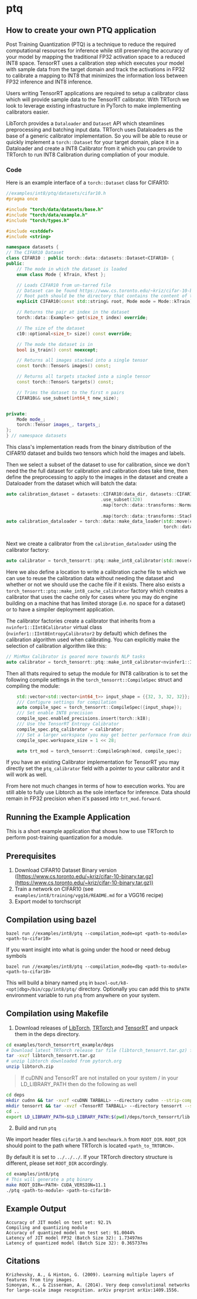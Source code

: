 # ptq

## How to create your own PTQ application

Post Training Quantization (PTQ) is a technique to reduce the required computational resources for inference while still preserving the accuracy of your model by mapping the traditional FP32 activation space to a reduced INT8 space. TensorRT uses a calibration step which executes your model with sample data from the target domain and track the activations in FP32 to calibrate a mapping to INT8 that minimizes the information loss between FP32 inference and INT8 inference.

Users writing TensorRT applications are required to setup a calibrator class which will provide sample data to the TensorRT calibrator. With TRTorch we look to leverage existing infrastructure in PyTorch to make implementing calibrators easier.

LibTorch provides a `Dataloader` and `Dataset` API which steamlines preprocessing and batching input data. TRTorch uses Dataloaders as the base of a generic calibrator implementation. So you will be able to reuse or quickly implement a `torch::Dataset` for your target domain, place it in a Dataloader and create a INT8 Calibrator from it which you can provide to TRTorch to run INT8 Calibration during compliation of your module.

### Code

Here is an example interface of a `torch::Dataset` class for CIFAR10:

```C++
//examples/int8/ptq/datasets/cifar10.h
#pragma once

#include "torch/data/datasets/base.h"
#include "torch/data/example.h"
#include "torch/types.h"

#include <cstddef>
#include <string>

namespace datasets {
// The CIFAR10 Dataset
class CIFAR10 : public torch::data::datasets::Dataset<CIFAR10> {
public:
    // The mode in which the dataset is loaded
    enum class Mode { kTrain, kTest };

    // Loads CIFAR10 from un-tarred file
    // Dataset can be found https://www.cs.toronto.edu/~kriz/cifar-10-binary.tar.gz
    // Root path should be the directory that contains the content of tarball
    explicit CIFAR10(const std::string& root, Mode mode = Mode::kTrain);

    // Returns the pair at index in the dataset
    torch::data::Example<> get(size_t index) override;

    // The size of the dataset
    c10::optional<size_t> size() const override;

    // The mode the dataset is in
    bool is_train() const noexcept;

    // Returns all images stacked into a single tensor
    const torch::Tensor& images() const;

    // Returns all targets stacked into a single tensor
    const torch::Tensor& targets() const;

    // Trims the dataset to the first n pairs
    CIFAR10&& use_subset(int64_t new_size);


private:
    Mode mode_;
    torch::Tensor images_, targets_;
};
} // namespace datasets
```

This class's implementation reads from the binary distribution of the CIFAR10 dataset and builds two tensors which hold the images and labels.

Then we select a subset of the dataset to use for calibration, since we don't need the the full dataset for calibration and calibration does take time, then define the preprocessing to apply to the images in the dataset and  create a Dataloader from the dataset which will batch the data:

```C++
auto calibration_dataset = datasets::CIFAR10(data_dir, datasets::CIFAR10::Mode::kTest)
                                    .use_subset(320)
                                    .map(torch::data::transforms::Normalize<>({0.4914, 0.4822, 0.4465},
                                                                              {0.2023, 0.1994, 0.2010}))
                                    .map(torch::data::transforms::Stack<>());
auto calibration_dataloader = torch::data::make_data_loader(std::move(calibration_dataset),
                                                            torch::data::DataLoaderOptions().batch_size(32)
                                                                                            .workers(2));
```

Next we create a calibrator from the `calibration_dataloader` using the calibrator factory:

```C++
auto calibrator = torch_tensorrt::ptq::make_int8_calibrator(std::move(calibration_dataloader), calibration_cache_file, true);

```

Here we also define a location to write a calibration cache file to which we can use to reuse the calibration data without needing the dataset and whether or not we should use the cache file if it exists. There also exists a `torch_tensorrt::ptq::make_int8_cache_calibrator` factory which creates a calibrator that uses the cache only for cases where you may do engine building on a machine that has limited storage (i.e. no space for a dataset) or to have a simpiler deployment application.

The calibrator factories create a calibrator that inherits from a `nvinfer1::IInt8Calibrator` virtual class (`nvinfer1::IInt8EntropyCalibrator2` by default) which defines the calibration algorithm used when calibrating. You can explicitly make the selection of calibration algorithm like this:

```C++
// MinMax Calibrator is geared more towards NLP tasks
auto calibrator = torch_tensorrt::ptq::make_int8_calibrator<nvinfer1::IInt8MinMaxCalibrator>(std::move(calibration_dataloader), calibration_cache_file, true);
```

Then all thats required to setup the module for INT8 calibration is to set the following compile settings in the `torch_tensorrt::CompileSpec` struct and compiling the module:

```C++
    std::vector<std::vector<int64_t>> input_shape = {{32, 3, 32, 32}};
    /// Configure settings for compilation
    auto compile_spec = torch_tensorrt::CompileSpec({input_shape});
    /// Set enable INT8 precision
    compile_spec.enabled_precisions.insert(torch::kI8);
    /// Use the TensorRT Entropy Calibrator
    compile_spec.ptq_calibrator = calibrator;
    /// Set a larger workspace (you may get better performace from doing so)
    compile_spec.workspace_size = 1 << 28;

    auto trt_mod = torch_tensorrt::CompileGraph(mod, compile_spec);
```

If you have an existing Calibrator implementation for TensorRT you may directly set the `ptq_calibrator` field with a pointer to your calibrator and it will work as well.

From here not much changes in terms of how to execution works. You are still able to fully use Libtorch as the sole interface for inference. Data should remain in FP32 precision when it's passed into `trt_mod.forward`.


## Running the Example Application

This is a short example application that shows how to use TRTorch to perform post-training quantization for a module.

## Prerequisites

1. Download CIFAR10 Dataset Binary version ([https://www.cs.toronto.edu/~kriz/cifar-10-binary.tar.gz](https://www.cs.toronto.edu/~kriz/cifar-10-binary.tar.gz))
2. Train a network on CIFAR10 (see `examples/int8/training/vgg16/README.md` for a VGG16 recipe)
3. Export model to torchscript

## Compilation using bazel

``` shell
bazel run //examples/int8/ptq --compilation_mode=opt <path-to-module> <path-to-cifar10>
```

If you want insight into what is going under the hood or need debug symbols

``` shell
bazel run //examples/int8/ptq --compilation_mode=dbg <path-to-module> <path-to-cifar10>
```

This will build a binary named `ptq` in `bazel-out/k8-<opt|dbg>/bin/cpp/int8/ptq/` directory. Optionally you can add this to `$PATH` environment variable to run `ptq` from anywhere on your system.

## Compilation using Makefile

1) Download releases of <a href="https://pytorch.org">LibTorch</a>, <a href="https://github.com/NVIDIA/TRTorch/releases">TRTorch </a>and <a href="https://developer.nvidia.com/nvidia-tensorrt-download">TensorRT</a> and unpack them in the deps directory.

```sh
cd examples/torch_tensorrtrt_example/deps
# Download latest TRTorch release tar file (libtorch_tensorrt.tar.gz) from https://github.com/NVIDIA/TRTorch/releases
tar -xvzf libtorch_tensorrt.tar.gz
# unzip libtorch downloaded from pytorch.org
unzip libtorch.zip
```

> If cuDNN and TensorRT are not installed on your system / in your LD_LIBRARY_PATH then do the following as well

```sh
cd deps
mkdir cudnn && tar -xvzf <cuDNN TARBALL> --directory cudnn --strip-components=1
mkdir tensorrt && tar -xvzf <TensorRT TARBALL> --directory tensorrt --strip-components=1
cd ..
export LD_LIBRARY_PATH=$LD_LIBRARY_PATH:$(pwd)/deps/torch_tensorrt/lib:$(pwd)/deps/libtorch/lib:$(pwd)/deps/tensorrt/lib:$(pwd)/deps/cudnn/lib64:/usr/local/cuda/lib
```

2) Build and run `ptq`

We import header files `cifar10.h` and `benchmark.h` from `ROOT_DIR`. `ROOT_DIR` should point to the path where TRTorch is located `<path_to_TRTORCH>`.

By default it is set to `../../../`. If your TRTorch directory structure is different, please set `ROOT_DIR` accordingly.

```sh
cd examples/int8/ptq
# This will generate a ptq binary
make ROOT_DIR=<PATH> CUDA_VERSION=11.1
./ptq <path-to-module> <path-to-cifar10>
```

## Example Output

```
Accuracy of JIT model on test set: 92.1%
Compiling and quantizing module
Accuracy of quantized model on test set: 91.0044%
Latency of JIT model FP32 (Batch Size 32): 1.73497ms
Latency of quantized model (Batch Size 32): 0.365737ms
```

## Citations

```
Krizhevsky, A., & Hinton, G. (2009). Learning multiple layers of features from tiny images.
Simonyan, K., & Zisserman, A. (2014). Very deep convolutional networks for large-scale image recognition. arXiv preprint arXiv:1409.1556.
```
